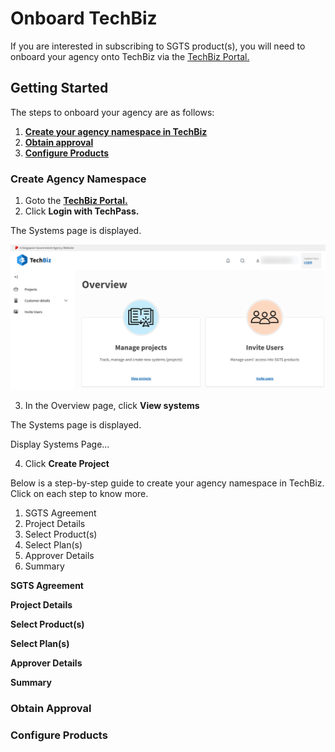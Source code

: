 # Onboard TechBiz

If you are interested in subscribing to SGTS product(s), you will need to onboard your agency onto TechBiz via the [TechBiz Portal.](https://portal.dev.techbiz.suite.gov.sg/)

## Getting Started

The steps to onboard your agency are as follows:

1. [**Create your agency namespace in TechBiz**](#create-system)
2. [**Obtain approval**](#obtain-approval)
3. [**Configure Products**](#configure-products)

### Create Agency Namespace

1. Goto the [**TechBiz Portal.**](https://portal.dev.techbiz.suite.gov.sg/)
2. Click **Login with TechPass.**

The Systems page is displayed.

![Display Overview](./assets/images/overview.png)

3. In the Overview page, click **View systems**

The Systems page is displayed.

Display Systems Page...

4. Click **Create Project**

Below is a step-by-step guide to create your agency namespace in TechBiz. Click on each step to know more.

1. SGTS Agreement
2. Project Details
3. Select Product(s)
4. Select Plan(s)
5. Approver Details
6. Summary

**SGTS Agreement**

**Project Details**

**Select Product(s)**

**Select Plan(s)**

**Approver Details**

**Summary**


### Obtain Approval




### Configure Products

